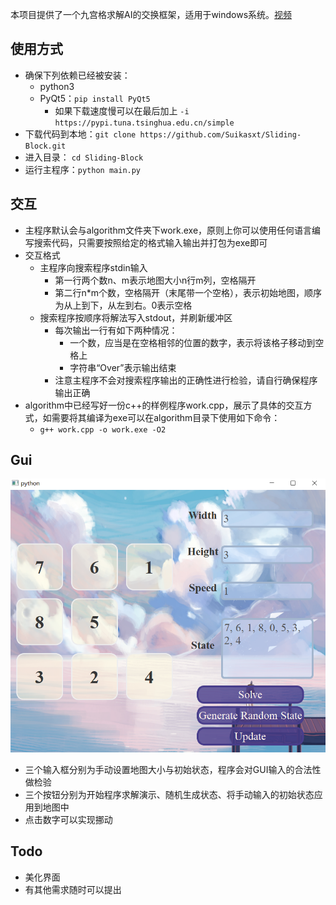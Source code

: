 本项目提供了一个九宫格求解AI的交换框架，适用于windows系统。[视频](https://cloud.tsinghua.edu.cn/f/b903cd01dcc74b0d9a35/)

## 使用方式

+ 确保下列依赖已经被安装：
  + python3
  + PyQt5：`pip install PyQt5`
    + 如果下载速度慢可以在最后加上 `-i https://pypi.tuna.tsinghua.edu.cn/simple`
+ 下载代码到本地：`git clone https://github.com/Suikasxt/Sliding-Block.git `
+ 进入目录： `cd Sliding-Block`
+ 运行主程序：`python main.py`



## 交互

+ 主程序默认会与algorithm文件夹下work.exe，原则上你可以使用任何语言编写搜索代码，只需要按照给定的格式输入输出并打包为exe即可
+ 交互格式
  + 主程序向搜索程序stdin输入
    + 第一行两个数n、m表示地图大小n行m列，空格隔开
    + 第二行n*m个数，空格隔开（末尾带一个空格），表示初始地图，顺序为从上到下，从左到右。0表示空格
  + 搜索程序按顺序将解法写入stdout，并刷新缓冲区
    + 每次输出一行有如下两种情况：
      + 一个数，应当是在空格相邻的位置的数字，表示将该格子移动到空格上
      + 字符串“Over”表示输出结束
    + 注意主程序不会对搜索程序输出的正确性进行检验，请自行确保程序输出正确
+ algorithm中已经写好一份c++的样例程序work.cpp，展示了具体的交互方式，如需要将其编译为exe可以在algorithm目录下使用如下命令：
  + `g++ work.cpp -o work.exe -O2`



## Gui

![gui](gui.PNG)

+ 三个输入框分别为手动设置地图大小与初始状态，程序会对GUI输入的合法性做检验
+ 三个按钮分别为开始程序求解演示、随机生成状态、将手动输入的初始状态应用到地图中
+ 点击数字可以实现挪动



## Todo

+ 美化界面
+ 有其他需求随时可以提出